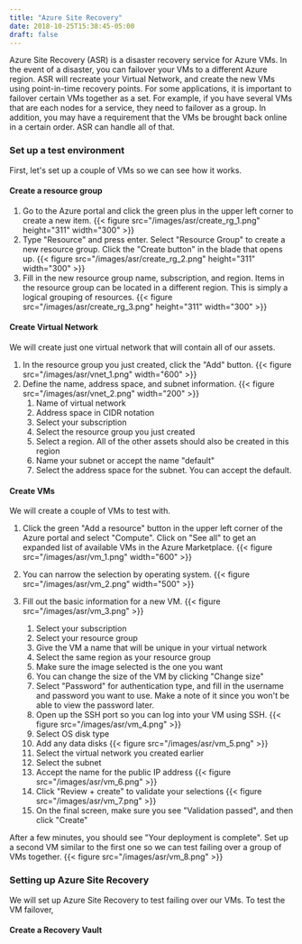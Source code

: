 ```yaml
---
title: "Azure Site Recovery"
date: 2018-10-25T15:38:45-05:00
draft: false
---
```

Azure Site Recovery (ASR) is a disaster recovery service for Azure VMs. In the event of a disaster, you can failover your VMs to a different Azure region. ASR will recreate your Virtual Network, and create the new VMs using point-in-time recovery points. For some applications, it is important to failover certain VMs together as a set. For example, if you have several VMs that are each nodes for a service, they need to failover as a group. In addition, you may have a requirement that the VMs be brought back online in a certain order. ASR can handle all of that. 

### Set up a test environment
First, let's set up a couple of VMs so we can see how it works.

#### Create a resource group
1. Go to the Azure portal and click the green plus in the upper left corner to create a new item.
{{< figure src="/images/asr/create_rg_1.png" height="311" width="300" >}}
2. Type "Resource" and press enter. Select "Resource Group" to create a new resource group. Click the "Create button" in the blade that opens up.
{{< figure src="/images/asr/create_rg_2.png" height="311" width="300" >}}
3. Fill in the new resource group name, subscription, and region. Items in the resource group can be located in a different region. This is simply a logical grouping of resources. 
{{< figure src="/images/asr/create_rg_3.png" height="311" width="300" >}}

#### Create Virtual Network
We will create just one virtual network that will contain all of our assets.

1. In the resource group you just created, click the "Add" button.
{{< figure src="/images/asr/vnet_1.png" width="600" >}}
2. Define the name, address space, and subnet information. 
{{< figure src="/images/asr/vnet_2.png" width="200" >}}
    1. Name of virtual network
    2. Address space in CIDR notation
    1. Select your subscription
    1. Select the resource group you just created
    1. Select a region. All of the other assets should also be created in this region
    1. Name your subnet or accept the name "default"
    1. Select the address space for the subnet. You can accept the default.

#### Create VMs
We will create a couple of VMs to test with.
1. Click the green "Add a resource" button in the upper left corner of the Azure portal and select "Compute". Click on "See all" to get an expanded list of available VMs in the Azure Marketplace.
{{< figure src="/images/asr/vm_1.png" width="600" >}}
2. You can narrow the selection by operating system.
{{< figure src="/images/asr/vm_2.png" width="500" >}}
2. Fill out the basic information for a new VM. 
{{< figure src="/images/asr/vm_3.png" >}}

   1. Select your subscription
   2. Select your resource group
   3. Give the VM a name that will be unique in your virtual network
   1. Select the same region as your resource group
   1. Make sure the image selected is the one you want
   1. You can change the size of the VM by clicking "Change size"
   1. Select "Password" for authentication type, and fill in the username and password you want to use. Make a note of it since you won't be able to view the password later.
   1. Open up the SSH port so you can log into your VM using SSH.
{{< figure src="/images/asr/vm_4.png" >}}  
   1. Select OS disk type
   1. Add any data disks
 {{< figure src="/images/asr/vm_5.png" >}} 
   1. Select the virtual network you created earlier
   1. Select the subnet
   1. Accept the name for the public IP address
 {{< figure src="/images/asr/vm_6.png" >}} 
   1. Click "Review + create" to validate your selections
 {{< figure src="/images/asr/vm_7.png" >}} 
   1. On the final screen, make sure you see "Validation passed", and then click "Create"

After a few minutes, you should see "Your deployment is complete". Set up a second VM similar to the first one so we can test failing over a group of VMs together.
 {{< figure src="/images/asr/vm_8.png" >}} 

### Setting up Azure Site Recovery
We will set up Azure Site Recovery to test failing over our VMs. To test the VM failover, 
#### Create a Recovery Vault

